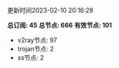 更新时间2023-02-10 20:16:28

**总订阅: 45**
**总节点: 666**
**有效节点: 101**
- v2ray节点: 97
- trojan节点: 2
- ss节点: 2
